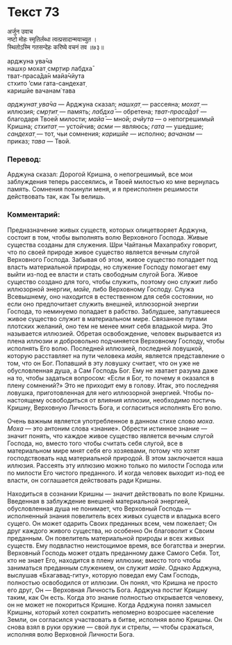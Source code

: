 # Текст 73

अर्जुन उवाच  
नष्टो मोहः स्मृतिर्लब्धा त्वत्प्रसादान्मयाच्युत ।  
स्थितोऽस्मि गतसन्देहः करिष्ये वचनं तव ॥७३॥

арджуна ува̄ча  
нашх̣о мохат̣ смр̣тир лабдха̄  
тват-праса̄да̄н майа̄чйута  
стхито ’сми гата-сандехат̣  
каришйе вачанам̇ тава

_арджунат̣ ува̄ча_ — Арджуна сказал; _нашх̣ат̣_ — рассеяна; _мохат̣_ — иллюзия; _смр̣тит̣_ — память; _лабдха̄_ — обретена; _тват-праса̄да̄т_ — благодаря Твоей милости; _майа̄_ — мной; _ачйута_ — о непогрешимый Кришна; _стхитат̣_ — устойчив; _асми_ — являюсь; _гата_ — ушедшие; _сандехат̣_ — тот, чьи сомнения; _каришйе_ — исполню; _вачанам_ — приказ; _тава_ — Твой.

### Перевод:

Арджуна сказал: Дорогой Кришна, о непогрешимый, все мои заблуждения теперь рассеялись, и Твоей милостью ко мне вернулась память. Сомнения покинули меня, и я преисполнен решимости действовать так, как Ты велишь.

### Комментарий:

Предназначение живых существ, которых олицетворяет Арджуна, состоит в том, чтобы выполнять волю Верховного Господа. Живые существа созданы для служения. Шри Чайтанья Махапрабху говорит, что по своей природе живое существо является вечным слугой Верховного Господа. Забывая об этом, живое существо попадает под власть материальной природы, но служение Господу помогает ему выйти из-под ее власти и стать свободным слугой Бога. Живое существо создано для того, чтобы служить, поэтому оно служит либо иллюзорной энергии, _майе,_ либо Верховному Господу. Служа Всевышнему, оно находится в естественном для себя состоянии, но если оно предпочитает служить внешней, иллюзорной энергии Господа, то неминуемо попадает в рабство. Заблудшее, запутавшееся живое существо служит в материальном мире. Связанное путами плотских желаний, оно тем не менее мнит себя владыкой мира. Это называется иллюзией. Обретая освобождение, человек вырывается из плена иллюзии и добровольно подчиняется Верховному Господу, чтобы исполнять Его волю. Последней иллюзией, последней ловушкой, которую расставляет на пути человека _майя,_ является представление о том, что он Бог. Попавший в эту ловушку считает, что он уже не обусловленная душа, а Сам Господь Бог. Ему не хватает разума даже на то, чтобы задаться вопросом: «Если я Бог, то почему я оказался в плену сомнений?» Это не приходит ему в голову. Итак, это последняя ловушка, приготовленная для него иллюзорной энергией. Чтобы по-настоящему освободиться от влияния иллюзии, необходимо постичь Кришну, Верховную Личность Бога, и согласиться исполнять Его волю.

Очень важным является употребленное в данном стихе слово _моха_. _Моха_ — это антоним слова «знание». Обрести истинное знание — значит понять, что каждое живое существо является вечным слугой Господа, но, вместо того чтобы считать себя слугой, все в материальном мире мнят себя его хозяевами, потому что хотят господствовать над материальной природой. В этом заключается наша иллюзия. Рассеять эту иллюзию можно только по милости Господа или по милости Его чистого преданного. И когда человек выходит из-под ее власти, он соглашается действовать ради Кришны.

Находиться в сознании Кришны — значит действовать по воле Кришны. Введенная в заблуждение внешней материальной энергией, обусловленная душа не понимает, что Верховный Господь — исполненный знания повелитель всех живых существ и владыка всего сущего. Он может одарить Своих преданных всем, чем пожелает; Он друг каждого живого существа, но особенно Он благоволит к Своим преданным. Он повелитель материальной природы и всех живых существ. Ему подвластно неистощимое время, все богатства и энергии. Верховный Господь может отдать преданному даже Самого Себя. Тот, кто не знает Его, находится в плену иллюзии; вместо того чтобы заниматься преданным служением, он служит _майе_. Однако Арджуна, выслушав «Бхагавад-гиту», которую поведал ему Сам Господь, полностью освободился от иллюзии. Он понял, что Кришна не просто его друг, Он — Верховная Личность Бога. Арджуна постиг Кришну таким, как Он есть. Когда это знание полностью открывается человеку, он не может не покориться Кришне. Когда Арджуна понял замысел Кришны, который хотел сократить непомерно возросшее население Земли, он согласился участвовать в битве, исполняя волю Кришны. Он снова взял в руки оружие — свой лук и стрелы, — чтобы сражаться, исполняя волю Верховной Личности Бога.